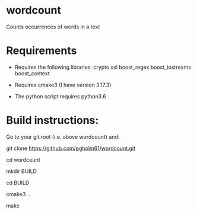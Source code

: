 # wordcount

Counts occurrences of words in a text

Requirements
============
* Requires the following libraries:
  crypto ssl boost_regex boost_iostreams boost_context

* Requires cmake3 (I have version 3.17.3)

* The python script requires python3.6

Build instructions:
==================
Go to your git root (i.e. above wordcount) and:
  
  git clone https://github.com/pgholm61/wordcount.git

  cd wordcount

  mkdir BUILD
    
  cd BUILD

  cmake3 ..
    
  make


